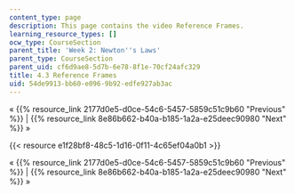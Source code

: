```yaml
---
content_type: page
description: This page contains the video Reference Frames.
learning_resource_types: []
ocw_type: CourseSection
parent_title: 'Week 2: Newton''s Laws'
parent_type: CourseSection
parent_uid: cf6d9ae8-5d7b-6e78-8f1e-70cf24afc329
title: 4.3 Reference Frames
uid: 54de9913-bb60-e096-9b92-edfe927ab3ac
---
```


« {{% resource_link 2177d0e5-d0ce-54c6-5457-5859c51c9b60 "Previous" %}} | {{% resource_link 8e86b662-b40a-b185-1a2a-e25deec90980 "Next" %}} »

{{< resource e1f28bf8-48c5-1d16-0f11-4c65ef04a0b1 >}}

« {{% resource_link 2177d0e5-d0ce-54c6-5457-5859c51c9b60 "Previous" %}} | {{% resource_link 8e86b662-b40a-b185-1a2a-e25deec90980 "Next" %}} »